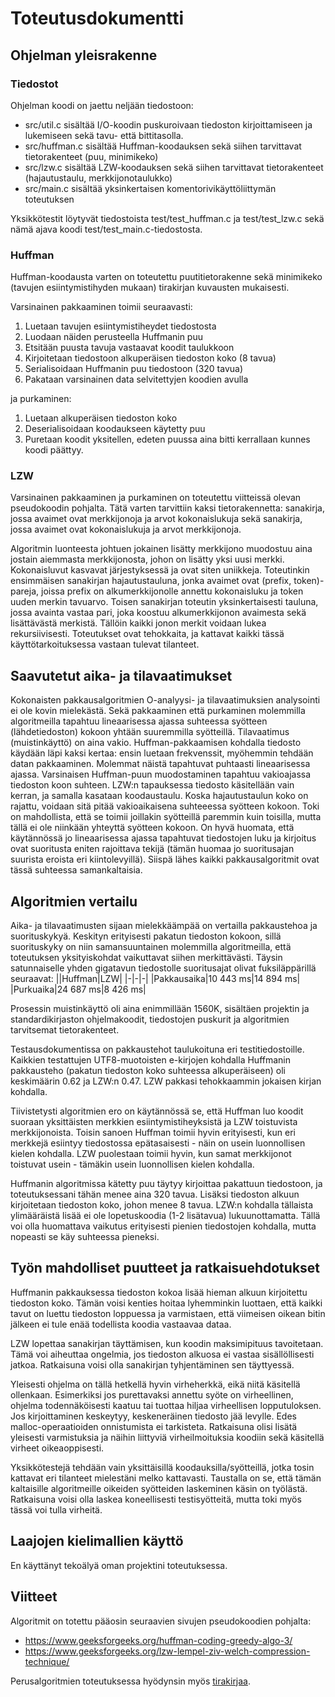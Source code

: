 # Toteutusdokumentti
## Ohjelman yleisrakenne
### Tiedostot
Ohjelman koodi on jaettu neljään tiedostoon:
* src/util.c sisältää I/O-koodin puskuroivaan tiedoston kirjoittamiseen ja lukemiseen sekä tavu- että bittitasolla.
* src/huffman.c sisältää Huffman-koodauksen sekä siihen tarvittavat tietorakenteet (puu, minimikeko)
* src/lzw.c sisältää LZW-koodauksen sekä siihen tarvittavat tietorakenteet (hajautustaulu, merkkijonotaulukko)
* src/main.c sisältää yksinkertaisen komentorivikäyttöliittymän toteutuksen

Yksikkötestit löytyvät tiedostoista test/test_huffman.c ja test/test_lzw.c sekä nämä ajava koodi test/test_main.c-tiedostosta.

### Huffman
Huffman-koodausta varten on toteutettu puutitietorakenne sekä minimikeko (tavujen esiintymistihyden mukaan) tirakirjan kuvausten mukaisesti.

Varsinainen pakkaaminen toimii seuraavasti:
1. Luetaan tavujen esiintymistiheydet tiedostosta
2. Luodaan näiden perusteella Huffmanin puu
3. Etsitään puusta tavuja vastaavat koodit taulukkoon
4. Kirjoitetaan tiedostoon alkuperäisen tiedoston koko (8 tavua)
5. Serialisoidaan Huffmanin puu tiedostoon (320 tavua)
6. Pakataan varsinainen data selvitettyjen koodien avulla

ja purkaminen:
1. Luetaan alkuperäisen tiedoston koko
2. Deserialisoidaan koodaukseen käytetty puu
3. Puretaan koodit yksitellen, edeten puussa aina bitti kerrallaan kunnes koodi päättyy.

### LZW
Varsinainen pakkaaminen ja purkaminen on toteutettu viitteissä olevan pseudokoodin pohjalta. Tätä varten tarvittiin kaksi tietorakennetta: sanakirja, jossa avaimet ovat merkkijonoja ja arvot kokonaislukuja sekä sanakirja, jossa avaimet ovat kokonaislukuja ja arvot merkkijonoja.

Algoritmin luonteesta johtuen jokainen lisätty merkkijono muodostuu aina jostain aiemmasta merkkijonosta, johon on lisätty yksi uusi merkki. Kokonaisluvut kasvavat järjestyksessä ja ovat siten uniikkeja. Toteutinkin ensimmäisen sanakirjan hajautustauluna, jonka avaimet ovat (prefix, token)-pareja, joissa prefix on alkumerkkijonolle annettu kokonaisluku ja token uuden merkin tavuarvo. Toisen sanakirjan toteutin yksinkertaisesti tauluna, jossa avainta vastaa pari, joka koostuu alkumerkkijonon avaimesta sekä lisättävästä merkistä. Tällöin kaikki jonon merkit voidaan lukea rekursiivisesti. Toteutukset ovat tehokkaita, ja kattavat kaikki tässä käyttötarkoituksessa vastaan tulevat tilanteet.

## Saavutetut aika- ja tilavaatimukset
Kokonaisten pakkausalgoritmien O-analyysi- ja tilavaatimuksien analysointi ei ole kovin mielekästä. Sekä pakkaaminen että purkaminen molemmilla algoritmeilla tapahtuu lineaarisessa ajassa suhteessa syötteen (lähdetiedoston) kokoon yhtään suuremmilla syötteillä. Tilavaatimus (muistinkäyttö) on aina vakio. Huffman-pakkaamisen kohdalla tiedosto käydään läpi kaksi kertaa: ensin luetaan frekvenssit, myöhemmin tehdään datan pakkaaminen. Molemmat näistä tapahtuvat puhtaasti lineaarisessa ajassa. Varsinaisen Huffman-puun muodostaminen tapahtuu vakioajassa tiedoston koon suhteen. LZW:n tapauksessa tiedosto käsitellään vain kerran, ja samalla kasataan koodaustaulu. Koska hajautustaulun koko on rajattu, voidaan sitä pitää vakioaikaisena suhteeessa syötteen kokoon. Toki on mahdollista, että se toimii joillakin syötteillä paremmin kuin toisilla, mutta tällä ei ole niinkään yhteyttä syötteen kokoon. On hyvä huomata, että käytännössä jo lineaarisessa ajassa tapahtuvat tiedostojen luku ja kirjoitus ovat suoritusta eniten rajoittava tekijä (tämän huomaa jo suoritusajan suurista eroista eri kiintolevyillä). Siispä lähes kaikki pakkausalgoritmit ovat tässä suhteessa samankaltaisia.

## Algoritmien vertailu
Aika- ja tilavaatimusten sijaan mielekkäämpää on vertailla pakkaustehoa ja suorituskykyä. Keskityn erityisesti pakatun tiedoston kokoon, sillä suorituskyky on niin samansuuntainen molemmilla algoritmeilla, että toteutuksen yksityiskohdat vaikuttavat siihen merkittävästi. Täysin satunnaiselle yhden gigatavun tiedostolle suoritusajat olivat fuksiläppärillä seuraavat:
||Huffman|LZW|
|-|-|-|
|Pakkausaika|10 443 ms|14 894 ms|
|Purkuaika|24 687 ms|8 426 ms|

Prosessin muistinkäyttö oli aina enimmillään 1560K, sisältäen projektin ja standardikirjaston ohjelmakoodit, tiedostojen puskurit ja algoritmien tarvitsemat tietorakenteet.

Testausdokumentissa on pakkaustehot taulukoituna eri testitiedostoille. Kaikkien testattujen UTF8-muotoisten e-kirjojen kohdalla Huffmanin pakkausteho (pakatun tiedoston koko suhteessa alkuperäiseen) oli keskimäärin 0.62 ja LZW:n 0.47. LZW pakkasi tehokkaammin jokaisen kirjan kohdalla.

Tiivistetysti algoritmien ero on käytännössä se, että Huffman luo koodit suoraan yksittäisten merkkien esiintymistiheyksistä ja LZW toistuvista merkkijonoista. Toisin sanoen Huffman toimii hyvin erityisesti, kun eri merkkejä esiintyy tiedostossa epätasaisesti - näin on usein luonnollisen kielen kohdalla. LZW puolestaan toimii hyvin, kun samat merkkijonot toistuvat usein - tämäkin usein luonnollisen kielen kohdalla.

Huffmanin algoritmissa kätetty puu täytyy kirjoittaa pakattuun tiedostoon, ja toteutuksessani tähän menee aina 320 tavua. Lisäksi tiedoston alkuun kirjoitetaan tiedoston koko, johon menee 8 tavua. LZW:n kohdalla tällaista ylimääräistä lisää ei ole lopetuskoodia (1-2 lisätavua) lukuunottamatta. Tällä voi olla huomattava vaikutus erityisesti pienien tiedostojen kohdalla, mutta nopeasti se käy suhteessa pieneksi.

## Työn mahdolliset puutteet ja ratkaisuehdotukset
Huffmanin pakkauksessa tiedoston kokoa lisää hieman alkuun kirjoitettu tiedoston koko. Tämän voisi kenties hoitaa lyhemminkin luottaen, että kaikki tavut on luettu tiedoston loppuessa ja varmistaen, että viimeisen oikean bitin jälkeen ei tule enää todellista koodia vastaavaa dataa.

LZW lopettaa sanakirjan täyttämisen, kun koodin maksimipituus tavoitetaan. Tämä voi aiheuttaa ongelmia, jos tiedoston alkuosa ei vastaa sisällöllisesti jatkoa. Ratkaisuna voisi olla sanakirjan tyhjentäminen sen täyttyessä.

Yleisesti ohjelma on tällä hetkellä hyvin virheherkkä, eikä niitä käsitellä ollenkaan. Esimerkiksi jos purettavaksi annettu syöte on virheellinen, ohjelma todennäköisesti kaatuu tai tuottaa hiljaa virheellisen lopputuloksen. Jos kirjoittaminen keskeytyy, keskeneräinen tiedosto jää levylle. Edes malloc-operaatioiden onnistumista ei tarkisteta. Ratkaisuna olisi lisätä yleisesti varmistuksia ja näihin liittyviä virheilmoituksia koodiin sekä käsitellä virheet oikeaoppisesti.

Yksikkötestejä tehdään vain yksittäisillä koodauksilla/syötteillä, jotka tosin kattavat eri tilanteet mielestäni melko kattavasti. Taustalla on se, että tämän kaltaisille algoritmeille oikeiden syötteiden laskeminen käsin on työlästä. Ratkaisuna voisi olla laskea koneellisesti testisyötteitä, mutta toki myös tässä voi tulla virheitä.

## Laajojen kielimallien käyttö
En käyttänyt tekoälyä oman projektini toteutuksessa.

## Viitteet
Algoritmit on totettu pääosin seuraavien sivujen pseudokoodien pohjalta:
* https://www.geeksforgeeks.org/huffman-coding-greedy-algo-3/
* https://www.geeksforgeeks.org/lzw-lempel-ziv-welch-compression-technique/

Perusalgoritmien toteutuksessa hyödynsin myös [tirakirjaa](https://www.cs.helsinki.fi/u/ahslaaks/tirakirja/).